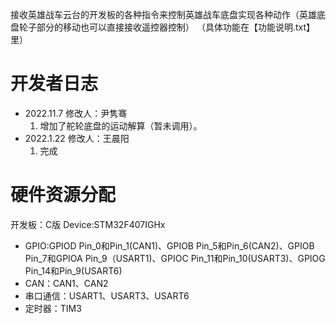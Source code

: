 接收英雄战车云台的开发板的各种指令来控制英雄战车底盘实现各种动作（英雄底盘轮子部分的移动也可以直接接收遥控器控制）
（具体功能在【功能说明.txt】里）

# 开发者日志
- 2022.11.7 修改人：尹隽骞
    1. 增加了舵轮底盘的运动解算（暂未调用）。
- 2022.1.22 修改人：王晨阳
    1. 完成

# 硬件资源分配
开发板：C版
Device:STM32F407IGHx

 - GPIO:GPIOD Pin_0和Pin_1(CAN1)、GPIOB Pin_5和Pin_6(CAN2)、GPIOB Pin_7和GPIOA Pin_9（USART1)、GPIOC Pin_11和Pin_10(USART3)、GPIOG Pin_14和Pin_9(USART6)
 - CAN：CAN1、CAN2
 - 串口通信：USART1、USART3、USART6
 - 定时器：TIM3